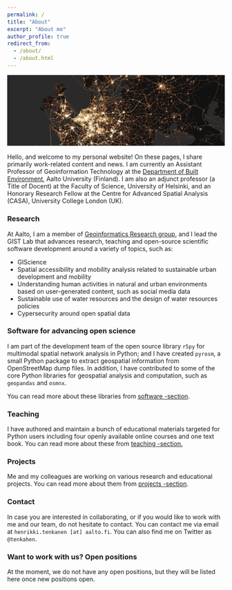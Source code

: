 ```yaml
---
permalink: /
title: "About"
excerpt: "About me"
author_profile: true
redirect_from: 
  - /about/
  - /about.html
---
```


![Europe transit map](Europe_transit.png)

Hello, and welcome to my personal website! On these pages, I share primarily work-related content and news. I am currently an Assistant Professor of Geoinformation Technology at the [Department of Built Environment](https://www.aalto.fi/en/department-of-built-environment), Aalto University (Finland). I am also an adjunct professor (a Title of Docent) at the Faculty of Science, University of Helsinki, and an Honorary Research Fellow at the Centre for Advanced Spatial Analysis (CASA), University College London (UK). 

### Research

At Aalto, I am a member of [Geoinformatics Research group](https://www.aalto.fi/en/department-of-built-environment/geoinformatics), and I lead the GIST Lab that advances research, teaching and open-source scientific software development around a variety of topics, such as:
- GIScience 
- Spatial accessibility and mobility analysis related to sustainable urban development and mobility 
- Understanding human activities in natural and urban environments based on user-generated content, such as social media data
- Sustainable use of water resources and the design of water resources policies
- Cypersecurity around open spatial data

### Software for advancing open science

I am part of the development team of the open source library `r5py` for multimodal spatial network analysis in Python; and I have created `pyrosm`, a small Python package to extract geospatial information from OpenStreetMap dump files. In addition, I have contributed to some of the core Python libraries for geospatial analysis and computation, such as `geopandas` and `osmnx`. 

You can read more about these libraries from [software -section](https://htenkanen.org/software/).

### Teaching

I have authored and maintain a bunch of educational materials targeted for Python users including four openly available online courses and one text book. You can read more about these from [teaching -section.](https://htenkanen.org/teaching/)

### Projects

Me and my colleagues are working on various research and educational projects. You can read more about them from [projects -section](https://htenkanen.org/projects/).

### Contact

In case you are interested in collaborating, or if you would like to work with me and our team, do not hesitate to contact. 
You can contact me via email at `henrikki.tenkanen [at] aalto.fi`. You can also find me on Twitter as `@tenkahen`. 

### Want to work with us? Open positions

At the moment, we do not have any open positions, but they will be listed here once new positions open.
